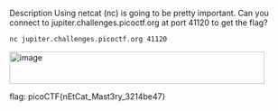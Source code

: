 Description
Using netcat (nc) is going to be pretty important. Can you connect to 
jupiter.challenges.picoctf.org at port 41120 to get the flag?

```bash
nc jupiter.challenges.picoctf.org 41120
```
<img width="452" height="57" alt="image" src="https://github.com/user-attachments/assets/76f30de4-87c2-4df7-9d05-cf3a15b8a45a" />

flag: picoCTF{nEtCat_Mast3ry_3214be47}
